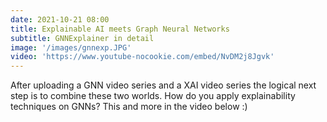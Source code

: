 ```yaml
---
date: 2021-10-21 08:00
title: Explainable AI meets Graph Neural Networks
subtitle: GNNExplainer in detail
image: '/images/gnnexp.JPG'
video: 'https://www.youtube-nocookie.com/embed/NvDM2j8Jgvk'
---
```


After uploading a GNN video series and a XAI video series the logical next step is to combine these two worlds. How do you apply explainability techniques on GNNs? This and more in the video below :)